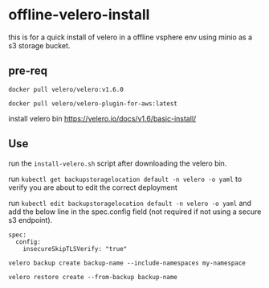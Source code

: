 # offline-velero-install

this is for a quick install of velero in a offline vsphere env using minio as a s3 storage bucket.

## pre-req

`docker pull velero/velero:v1.6.0`

`docker pull velero/velero-plugin-for-aws:latest`

install velero bin https://velero.io/docs/v1.6/basic-install/

## Use

run the `install-velero.sh` script after downloading the velero bin.

run `kubectl get backupstoragelocation default -n velero -o yaml` to verify you are about to edit the correct deployment

run `kubectl edit backupstoragelocation default -n velero -o yaml` and add the below line in the spec.config field (not required if not using a secure s3 endpoint).

```
spec:
  config:
    insecureSkipTLSVerify: "true"
```

`velero backup create backup-name --include-namespaces my-namespace`

`velero restore create --from-backup backup-name`
